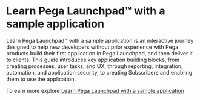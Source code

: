 # Learn Pega Launchpad™ with a sample application

Learn Pega Launchpad™ with a sample application is an interactive journey designed to help new developers without prior experience with Pega products build their first application in Pega Launchpad, and then deliver it to clients. This guide introduces key application building blocks, from creating processes, user tasks, and UX, through reporting, integration, automation, and application security, to creating Subscribers and enabling them to use the application.

To earn more explore [Learn Pega Launchpad with a sample application](https://docs.pega.com/category/learn-launchpad-with-sample-application)
